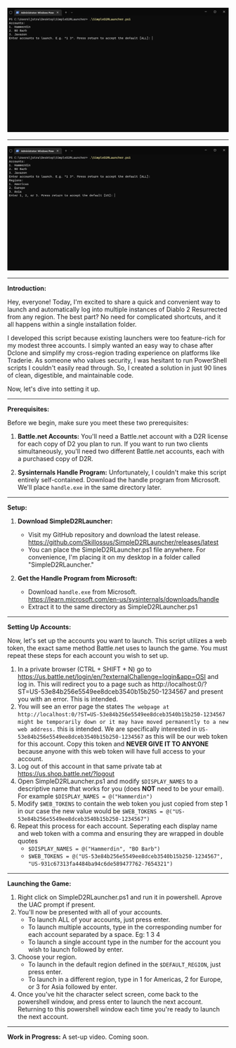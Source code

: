 ![AccountPicker](assets/AccountPicker.png?raw=true "AccountPicker")

---

![RegionPicker](assets/RegionPicker.png?raw=true "RegionPicker")

---

**Introduction:**

Hey, everyone! Today, I'm excited to share a quick and convenient way to launch and automatically log into multiple instances of Diablo 2 Resurrected from any region. The best part? No need for complicated shortcuts, and it all happens within a single installation folder.

I developed this script because existing launchers were too feature-rich for my modest three accounts. I simply wanted an easy way to chase after Dclone and simplify my cross-region trading experience on platforms like Traderie. As someone who values security, I was hesitant to run PowerShell scripts I couldn't easily read through. So, I created a solution in just 90 lines of clean, digestible, and maintainable code.

Now, let's dive into setting it up.

---

**Prerequisites:**

Before we begin, make sure you meet these two prerequisites:

1. **Battle.net Accounts:** You'll need a Battle.net account with a D2R license for each copy of D2 you plan to run. If you want to run two clients simultaneously, you'll need two different Battle.net accounts, each with a purchased copy of D2R.

2. **Sysinternals Handle Program:** Unfortunately, I couldn't make this script entirely self-contained. Download the handle program from Microsoft. We'll place `handle.exe` in the same directory later.

---

**Setup:**

1. **Download SimpleD2RLauncher:**
   - Visit my GitHub repository and download the latest release. https://github.com/Skillossus/SimpleD2RLauncher/releases/latest
   - You can place the SimpleD2RLauncher.ps1 file anywhere. For convenience, I'm placing it on my desktop in a folder called "SimpleD2RLauncher."

2. **Get the Handle Program from Microsoft:**
   - Download `handle.exe` from Microsoft. https://learn.microsoft.com/en-us/sysinternals/downloads/handle
   - Extract it to the same directory as SimpleD2RLauncher.ps1

---

**Setting Up Accounts:**

Now, let's set up the accounts you want to launch. This script utilizes a web token, the exact same method Battle.net uses to launch the game. You must repeat these steps for each account you wish to set up.
1. In a private browser (CTRL + SHIFT + N) go to https://us.battle.net/login/en/?externalChallenge=login&app=OSI and log in. This will redirect you to a page such as http://localhost:0/?ST=US-53e84b256e5549ee8dceb3540b15b250-1234567 and present you with an error. This is intended.
2. You will see an error page the states `The webpage at http://localhost:0/?ST=US-53e84b256e5549ee8dceb3540b15b250-1234567 might be temporarily down or it may have moved permanently to a new web address.` this is intended. We are specifically interested in `US-53e84b256e5549ee8dceb3540b15b250-1234567` as this will be our web token for this account. Copy this token and **NEVER GIVE IT TO ANYONE** because anyone with this web token will have full access to your account.
3. Log out of this account in that same private tab at https://us.shop.battle.net/?logout
4. Open SimpleD2RLauncher.ps1 and modify `$DISPLAY_NAMES` to a descriptive name that works for you (does **NOT** need to be your email). For example `$DISPLAY_NAMES = @("Hammerdin")`
5. Modify `$WEB_TOKENS` to contain the web token you just copied from step 1 in our case the new value would be `$WEB_TOKENS = @("US-53e84b256e5549ee8dceb3540b15b250-1234567")`
6. Repeat this process for each account. Seperating each display name and web token with a comma and ensuring they are wrapped in double quotes
   - `$DISPLAY_NAMES = @("Hammerdin", "BO Barb")`
   - `$WEB_TOKENS = @("US-53e84b256e5549ee8dceb3540b15b250-1234567", "US-931c67313fa4484ba94c6de589477762-7654321")`

---

**Launching the Game:**
1. Right click on SimpleD2RLauncher.ps1 and run it in powershell. Aprove the UAC prompt if present.
2. You'll now be presented with all of your accounts.
   - To launch ALL of your accounts, just press enter.
   - To launch multiple accounts, type in the corresponding number for each account separated by a space. Eg: 1 3 4
   - To launch a single account type in the number for the account you wish to launch followed by enter.
3. Choose your region.
   - To launch in the default region defined in the `$DEFAULT_REGION`, just press enter.
   - To launch in a different region, type in 1 for Americas, 2 for Europe, or 3 for Asia followed by enter.
4. Once you've hit the character select screen, come back to the powershell window, and press enter to launch the next account. Returning to this powershell window each time you're ready to launch the next account.

---

**Work in Progress:**
A set-up video. Coming soon.